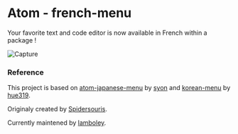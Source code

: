 # Atom - french-menu

Your favorite text and code editor is now available in French within a package !

![Capture](https://user-images.githubusercontent.com/48674337/69827889-b21dc800-1219-11ea-9a40-4bb63229a35c.PNG)

### Reference

This project is based on [atom-japanese-menu](//atom.io/packages/japanese-menu) by [syon](//atom.io/users/syon) and [korean-menu](//atom.io/packages/korean-menu) by [hue319](//atom.io/users/hue319).

Originaly created by [Spidersouris](//atom.io/users/Spidersouris).

Currently maintened by [lamboley](//atom.io/users/lamboley).
